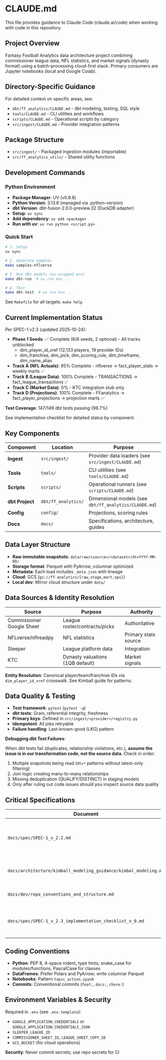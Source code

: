 # CLAUDE.md

This file provides guidance to Claude Code (claude.ai/code) when working with code in this repository.

## Project Overview

Fantasy Football Analytics data architecture project combining commissioner league data, NFL statistics, and market signals (dynasty format) using a batch-processing cloud-first stack. Primary consumers are Jupyter notebooks (local and Google Colab).

## Directory-Specific Guidance

For detailed context on specific areas, see:

- `dbt/ff_analytics/CLAUDE.md` - dbt modeling, testing, SQL style
- `tools/CLAUDE.md` - CLI utilities and workflows
- `scripts/CLAUDE.md` - Operational scripts by category
- `src/ingest/CLAUDE.md` - Provider integration patterns

## Package Structure

- `src/ingest/` - Packaged ingestion modules (importable)
- `src/ff_analytics_utils/` - Shared utility functions

## Development Commands

### Python Environment

- **Package Manager**: UV (v0.8.8)
- **Python Version**: 3.13.6 (managed via .python-version)
- **dbt Version**: dbt-fusion 2.0.0-preview.32 (DuckDB adapter)
- **Setup**: `uv sync`
- **Add dependency**: `uv add <package>`
- **Run with uv**: `uv run python <script.py>`

### Quick Start

```bash
# 1. Setup
uv sync

# 2. Generate samples
make samples-nflverse

# 3. Run dbt models (uv-wrapped env)
make dbt-run  # uv run env ...

# 4. Test
make dbt-test  # uv run env ...
```

See `Makefile` for all targets: `make help`

## Current Implementation Status

Per SPEC-1 v2.3 (updated 2025-10-24):

- **Phase 1 Seeds**: ✅ Complete (6/8 seeds, 2 optional) - All tracks unblocked
  - dim_player_id_xref (12,133 players, 19 provider IDs)
  - dim_franchise, dim_pick, dim_scoring_rule, dim_timeframe, dim_name_alias
- **Track A (NFL Actuals)**: 95% Complete - nflverse → fact_player_stats → weekly marts ✅
- **Track B (League Data)**: 100% Complete - TRANSACTIONS → fact_league_transactions ✅
- **Track C (Market Data)**: 0% - KTC integration stub only
- **Track D (Projections)**: 100% Complete - FFanalytics → fact_player_projections → projection marts ✅

**Test Coverage**: 147/149 dbt tests passing (98.7%)

See implementation checklist for detailed status by component.

## Key Components

| Component | Location | Purpose |
| --------------- | ------------------- | ----------------------------------------------------- |
| **Ingest** | `src/ingest/` | Provider data loaders (see `src/ingest/CLAUDE.md`) |
| **Tools** | `tools/` | CLI utilities (see `tools/CLAUDE.md`) |
| **Scripts** | `scripts/` | Operational runners (see `scripts/CLAUDE.md`) |
| **dbt Project** | `dbt/ff_analytics/` | Dimensional models (see `dbt/ff_analytics/CLAUDE.md`) |
| **Config** | `config/` | Projections, scoring rules |
| **Docs** | `docs/` | Specifications, architecture, guides |

## Data Layer Structure

- **Raw immutable snapshots**: `data/raw/<source>/<dataset>/dt=YYYY-MM-DD/`
- **Storage format**: Parquet with PyArrow, columnar optimized
- **Metadata**: Each load includes `_meta.json` with lineage
- **Cloud**: GCS (`gs://ff-analytics/{raw,stage,mart,ops}`)
- **Local dev**: Mirror cloud structure under `data/`

## Data Sources & Identity Resolution

| Source | Purpose | Authority |
| ------------------------- | -------------------------------- | -------------------- |
| Commissioner Google Sheet | League roster/contracts/picks | Authoritative |
| NFLverse/nflreadpy | NFL statistics | Primary stats source |
| Sleeper | League platform data | Integration |
| KTC | Dynasty valuations (1QB default) | Market signals |

**Entity Resolution**: Canonical player/team/franchise IDs via `dim_player_id_xref` crosswalk. See Kimball guide for patterns.

## Data Quality & Testing

- **Test framework**: `pytest` (`pytest -q`)
- **dbt tests**: Grain, referential integrity, freshness
- **Primary keys**: Defined in `src/ingest/<provider>/registry.py`
- **Idempotent**: All jobs retryable
- **Failure handling**: Last-known-good (LKG) pattern

**Debugging dbt Test Failures**:

When dbt tests fail (duplicates, relationship violations, etc.), **assume the issue is in our transformation code, not the source data**. Check in order:

1. Multiple snapshots being read (`dt=*` patterns without latest-only filtering)
2. Join logic creating many-to-many relationships
3. Missing deduplication (QUALIFY/DISTINCT) in staging models
4. Only after ruling out code issues should you inspect source data quality

## Critical Specifications

| Document | Purpose |
| ---------------------------------------------------------------- | --------------------------------------------------------------------- |
| `docs/spec/SPEC-1_v_2.2.md` | Complete data architecture (2×2 stat model, trade valuation, lineage) |
| `docs/architecture/kimball_modeling_guidance/kimbal_modeling.md` | Dimensional modeling patterns for dbt |
| `docs/dev/repo_conventions_and_structure.md` | Repo layout, naming, data paths |
| `docs/spec/SPEC-1_v_2.3_implementation_checklist_v_0.md` | Implementation status and sequencing (updated 2025-10-24) |

## Coding Conventions

- **Python**: PEP 8, 4-space indent, type hints; snake_case for modules/functions, PascalCase for classes
- **DataFrames**: Prefer Polars and PyArrow; write columnar Parquet
- **Notebooks**: Pattern `topic_action.ipynb`
- **Commits**: Conventional commits (`feat:`, `docs:`, `chore:`)

## Environment Variables & Security

Required in `.env` (see `.env.template`):

- `GOOGLE_APPLICATION_CREDENTIALS` or `GOOGLE_APPLICATION_CREDENTIALS_JSON`
- `SLEEPER_LEAGUE_ID`
- `COMMISSIONER_SHEET_ID`, `LEAGUE_SHEET_COPY_ID`
- `GCS_BUCKET` (for cloud operations)

**Security**: Never commit secrets; use repo secrets for CI
